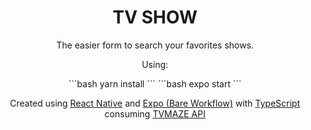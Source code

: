 <h1 align="center">TV SHOW</h1>
<div align="center">
The easier form to search your favorites shows.
<p>Using:</p>
```bash
yarn install
```
```bash
expo start
```
<p>Created using  
<a href="https://reactnative.dev">React Native</a> and 
<a href="https://docs.expo.dev">Expo (Bare Workflow)</a> with
<a href="https://www.typescriptlang.org">TypeScript</a>
consuming <a href="https://www.tvmaze.com/api">TVMAZE API</a>
</p>
</div>